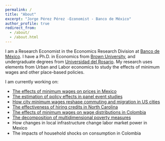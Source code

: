 ```yaml
---
permalink: /
title: "About"
excerpt: "Jorge Pérez Pérez -Economist - Banco de México"
author_profile: true
redirect_from: 
  - /about/
  - /about.html
---
```


I am a Research Economist in the Economics Research Division at [Banco de México](http://www.banxico.org.mx). I have a Ph.D. in Economics from [Brown University](https://www.brown.edu/academics/economics/), and undergraduate degrees from [Universidad del Rosario](http://www.urosario.edu.co/Facultad-de-Economia/Inicio/). My research uses elements from Urban and Labor economics to study the effects of minimum wages and other place-based policies. 

I am currently working on:

* [The effects of minimum wages on prices in Mexico](/research/2020-03-02-mwprices)
* [The estimation of policy effects in panel event studies](/research/2019-8-29-events)
* [How city minimum wages reshape commuting and migration in US cities](/research/2017-10-10-city-minimum-wages) 
* [The effectiveness of hiring credits in North Carolina](/research/2019-5-3-nc-hiring-credits)
* [The effects of minimum wages on wage distributions in Colombia](/research/2019-04-15-minimum-wages-formal-informal)
* [The decomposition of multidimensional poverty measures](/research/2018-03-20-unpacking-the-mpi)
* How changes in local infrastructure change labor market power in Mexico
* The impacts of household shocks on consumption in Colombia



